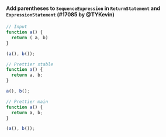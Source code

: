 <!--

1. Choose a folder based on which language your PR is for.

   - For JavaScript, choose `javascript/` etc.
   - For TypeScript specific syntax, choose `typescript/`.
   - If your PR applies to multiple languages, such as TypeScript/Flow, choose one folder and mention which languages it applies to.

2. In your chosen folder, create a file with your PR number: `XXXX.md`. For example: `typescript/6728.md`.

3. Copy the content below and paste it in your new file.

4. Fill in a title, the PR number and your user name.

5. Optionally write a description. Many times it’s enough with just sample code.

6. Change ```jsx to your language. For example, ```yaml.

7. Change the `// Input` and `// Prettier` comments to the comment syntax of your language. For example, `# Input`.

8. Choose some nice input example code. Paste it along with the output before and after your PR.

-->

#### Add parentheses to `SequenceExpression` in `ReturnStatement` and `ExpressionStatement` (#17085 by @TYKevin)

<!-- Optional description if it makes sense. -->

<!-- prettier-ignore -->
```jsx
// Input
function a() {
  return ( a, b)
}

(a(), b());

// Prettier stable
function a() {
  return a, b;
}

a(), b();

// Prettier main
function a() {
  return a, b;
}

(a(), b());

```
